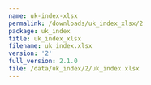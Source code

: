 ```yaml
---
name: uk-index-xlsx
permalink: /downloads/uk_index_xlsx/2
package: uk_index
title: uk_index_xlsx
filename: uk_index.xlsx
version: '2'
full_version: 2.1.0
file: /data/uk_index/2/uk_index.xlsx
---
```


